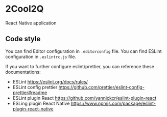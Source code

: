 # 2Cool2Q
React Native application

## Code style
You can find Editor configuration in `.editorconfig` file.
You can find ESLint configuration in `.eslintrc.js` file.

If you want to further configure eslint/prettier, you can reference these documentations:
- ESLint
https://eslint.org/docs/rules/
- ESLint config prettier
https://github.com/prettier/eslint-config-prettier#readme
- ESLint plugin React
https://github.com/yannickcr/eslint-plugin-react
- ESLing plugin React Native
https://www.npmjs.com/package/eslint-plugin-react-native
